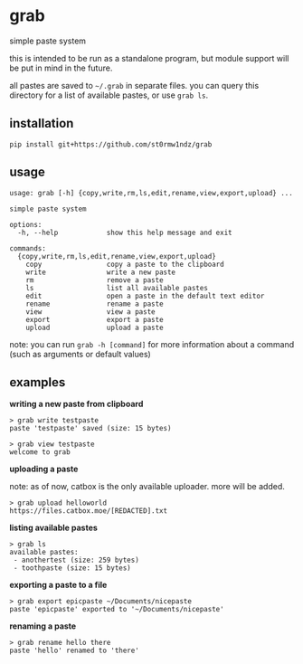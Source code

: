 # grab

simple paste system

this is intended to be run as a standalone program, but module support will be put in mind in the future.

all pastes are saved to `~/.grab` in separate files. you can query this directory for a list of available pastes, or use `grab ls`.

## installation

```
pip install git+https://github.com/st0rmw1ndz/grab
```

## usage

```
usage: grab [-h] {copy,write,rm,ls,edit,rename,view,export,upload} ...

simple paste system

options:
  -h, --help            show this help message and exit

commands:
  {copy,write,rm,ls,edit,rename,view,export,upload}
    copy                copy a paste to the clipboard
    write               write a new paste
    rm                  remove a paste
    ls                  list all available pastes
    edit                open a paste in the default text editor
    rename              rename a paste
    view                view a paste
    export              export a paste
    upload              upload a paste
```

note: you can run `grab -h [command]` for more information about a command (such as arguments or default values)

## examples

**writing a new paste from clipboard**

```
> grab write testpaste
paste 'testpaste' saved (size: 15 bytes)

> grab view testpaste
welcome to grab
```

**uploading a paste**

note: as of now, catbox is the only available uploader. more will be added.

```
> grab upload helloworld
https://files.catbox.moe/[REDACTED].txt
```

**listing available pastes**

```
> grab ls
available pastes:
 - anothertest (size: 259 bytes)
 - toothpaste (size: 15 bytes)
```

**exporting a paste to a file**

```
> grab export epicpaste ~/Documents/nicepaste
paste 'epicpaste' exported to '~/Documents/nicepaste'
```

**renaming a paste**

```
> grab rename hello there
paste 'hello' renamed to 'there'
```